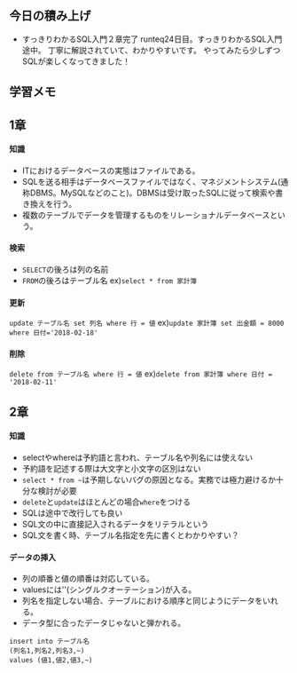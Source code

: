 ## 今日の積み上げ
- すっきりわかるSQL入門２章完了
runteq24日目。すっきりわかるSQL入門途中。
丁寧に解説されていて、わかりやすいです。
やってみたら少しずつSQLが楽しくなってきました！

## 学習メモ
## 1章
#### 知識
- ITにおけるデータベースの実態はファイルである。
- SQLを送る相手はデータベースファイルではなく、マネジメントシステム(通称DBMS。MySQLなどのこと)。DBMSは受け取ったSQLに従って検索や書き換えを行う。
- 複数のテーブルでデータを管理するものをリレーショナルデータベースという。
#### 検索
- `SELECT`の後ろは列の名前
- `FROM`の後ろはテーブル名
ex)`select * from 家計簿`
#### 更新
`update テーブル名 set 列名 where 行 = 値`
ex)`update 家計簿 set 出金額 = 8000 where 日付='2018-02-18'`
#### 削除
`delete from テーブル名 where 行 = 値`
ex)`delete from 家計簿 where 日付 = '2018-02-11'`

## 2章
#### 知識
- selectやwhereは予約語と言われ、テーブル名や列名には使えない
- 予約語を記述する際は大文字と小文字の区別はない
- `select * from ~`は予期しないバグの原因となる。実務では極力避けるか十分な検討が必要
- `delete`と`update`はほとんどの場合`where`をつける
- SQLは途中で改行しても良い
- SQL文の中に直接記入されるデータをリテラルという
- SQL文を書く時、テーブル名指定を先に書くとわかりやすい？

#### データの挿入
- 列の順番と値の順番は対応している。
- valuesには''(シングルクオーテーション)が入る。
- 列名を指定しない場合、テーブルにおける順序と同じようにデータをいれる。
- データ型に合ったデータじゃないと弾かれる。
```
insert into テーブル名
(列名1,列名2,列名3,~)
values (値1,値2,値3,~)
```
## 